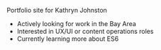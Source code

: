Portfolio site for Kathryn Johnston
- Actively looking for work in the Bay Area
- Interested in UX/UI or content operations roles
- Currently learning more about ES6
